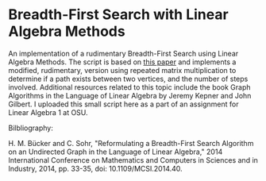 # Breadth-First Search with Linear Algebra Methods
An implementation of a rudimentary Breadth-First Search using Linear Algebra Methods. The script is based on [this paper](https://ieeexplore.ieee.org/document/7046157) and implements a modified, rudimentary, version using repeated matrix multiplication to determine if a path exists between two vertices, and the number of steps involved. Additional resources related to this topic include the book Graph Algorithms in the Language of Linear Algebra by Jeremy Kepner and John Gilbert. I uploaded this small script here as a part of an assignment for Linear Algebra 1 at OSU.

Bilbliography:

H. M. Bücker and C. Sohr, "Reformulating a Breadth-First Search Algorithm on an Undirected Graph in the Language of Linear Algebra," 2014 International Conference on Mathematics and Computers in Sciences and in Industry, 2014, pp. 33-35, doi: 10.1109/MCSI.2014.40.
